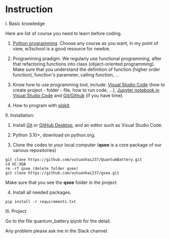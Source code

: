 # **Instruction**

I. Basic knowledge

Here are list of course you need to learn before coding.

1. [Python programming](https://www.w3schools.com/python/). Choose any course as you want, in my point of view, w3school is a good resource for newbie.

2. Programming pradigm. We regularly use functional programming, after that refactoring functions into class (object-oriented programming). Make sure that you understand the definition of function (higher order function), function's parameter, calling function, ...

3. Know how to use programming tool, include: [Visual Studio Code](https://youtu.be/B-s71n0dHUk?si=J9WeW0wnW-040XGi) (how to create project - folder - file, how to run code, ...), [Jupyter notebook in Visual Studio Code](https://youtu.be/DA6ZAHBPF1U?si=biEPT0TpUhCsek4K) and [Git/Github](https://youtu.be/HkdAHXoRtos?si=C9V_QZJvkvOv3JWc) (if you have time).

4. How to program with [qiskit](https://youtube.com/playlist?list=PLOFEBzvs-Vvp2xg9-POLJhQwtVktlYGbY&si=_MtET8APVPHDZP7Z).

II. Installation:

1. Install [Git](https://git-scm.com/) or [GitHub Desktop](https://desktop.github.com/), and an editor such as Visual Studio Code.

2. Python 3.10+, download on python.org.

3. Clone the codes to your local computer (**qsee** is a core package of our various repositories)
```
git clone https://github.com/vutuanhai237/QuantumBattery.git
cd UC-VQA
rm -rf qsee (delete folder qsee)
git clone https://github.com/vutuanhai237/qsee.git
```

Make sure that you see the **qsee** folder in the project

4. Install all needed packages.
```
pip install -r requirements.txt
```
III. Project

Go to the file quantum_battery.ipynb for the detail.

Any problem please ask me in the Slack channel.